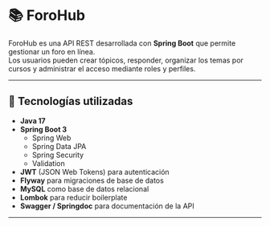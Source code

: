 # 📚 ForoHub

ForoHub es una API REST desarrollada con **Spring Boot** que permite gestionar un foro en línea.  
Los usuarios pueden crear tópicos, responder, organizar los temas por cursos y administrar el acceso mediante roles y perfiles.

---

## 🚀 Tecnologías utilizadas

- **Java 17**
- **Spring Boot 3**
  - Spring Web
  - Spring Data JPA
  - Spring Security
  - Validation
- **JWT** (JSON Web Tokens) para autenticación
- **Flyway** para migraciones de base de datos
- **MySQL** como base de datos relacional
- **Lombok** para reducir boilerplate
- **Swagger / Springdoc** para documentación de la API

---
